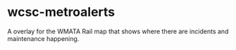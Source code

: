 # wcsc-metroalerts
A overlay for the WMATA Rail map that shows where there are incidents and maintenance happening.
